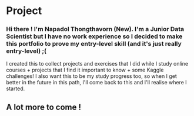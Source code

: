 # Project
### Hi there ! I'm Napadol Thongthavorn (New). I'm a Junior Data Scientist but I have no work experience so I decided to make this portfolio to prove my entry-level skill (and it's just really entry-level) ;(
I created this to collect projects and exercises that I did while I study online courses + projects that I find it important to know + some Kaggle challenges!
I also want this to be my study progress too, so when I get better in the future in this path, I'll come back to this and I'll realise where I started.

## A lot more to come !
